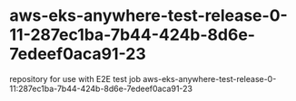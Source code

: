 # aws-eks-anywhere-test-release-0-11-287ec1ba-7b44-424b-8d6e-7edeef0aca91-23
repository for use with E2E test job aws-eks-anywhere-test-release-0-11:287ec1ba-7b44-424b-8d6e-7edeef0aca91-23
